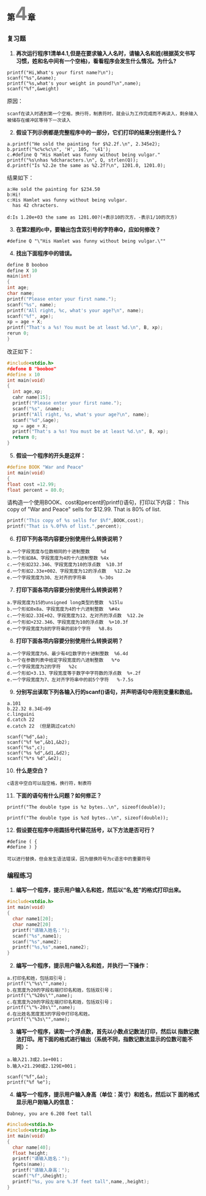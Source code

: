 ## 第<font color=grey size=10>4</font>章
### 复习题

1. **再次运行程序1清单4.1,但是在要求输入人名时，请输入名和姓(根据英文书写习惯，姓和名中间有一个空格)，看看程序会发生什么情况。为什么?**
```
printf("Hi,What's your first name?\n");
scanf("%s",&name);
printf("%s,what's your weight in pound?\n",name);
scanf("%f",&weight)
```
原因：
```
scanf在读入时遇到第一个空格，换行符，制表符时，就会认为工作完成而不再读入，剩余输入被储存在缓冲区等待下一次读入
```
2. **假设下列示例都是完整程序中的一部分，它们打印的结果分别是什么？**
```
a.printf("He sold the painting for $%2.2f.\n", 2.345e2);
b.printf("%c%c%c\n", 'H', 105, '\41');
c.#define Q "His Hamlet was funny without being vulgar."
printf("%s\nhas %dcharacters.\n", Q, strlen(Q));
d.printf("Is %2.2e the same as %2.2f?\n", 1201.0, 1201.0);
```
结果如下：
```
a:He sold the painting for $234.50
b:Hi!
c:His Hamlet was funny without being vulgar.
  has 42 chracters.

d:Is 1.20e+03 the same as 1201.00?(+表示10的次方，-表示1/10的次方)

```
3. **在第2题的c中，要输出包含双引号的字符串Q，应如何修改？**
```
#define Q "\"His Hamlet was funny without being vulgar.\""
```
4. **找出下面程序中的错误。**
```c
define B booboo
define X 10
main(int)
{
int age;
char name;
printf("Please enter your first name.");
scanf("%s", name);
printf("All right, %c, what's your age?\n", name);
scanf("%f", age);
xp = age + X;
printf("That's a %s! You must be at least %d.\n", B, xp);
rerun 0;
}
```
改正如下：
```c
#include<stdio.h>
#defone B "booboo"
#define x 10
int main(void)
{
  int age,xp;
  cahr name[15];
  printf("Please enter your first name.");
  scanf("%s", &name);
  printf("All right, %s, what's your age?\n", name);
  scanf("%d",&age);
  xp = age + X;
  printf("That's a %s! You must be at least %d.\n", B, xp);
  return 0;
}
```
5. **假设一个程序的开头是这样：**
```c
#define BOOK "War and Peace"
int main(void)
{
float cost =12.99;
float percent = 80.0;
```
请构造一个使用BOOK、cost和percent的printf()语句，打印以下内容：
This copy of "War and Peace" sells for $12.99.
That is 80% of list.
```c
printf("This copy of %s sells for $%f",BOOK,cost);
printf("That is %.0f%% of list.",percent);
```
6. **打印下列各项内容要分别使用什么转换说明？**
```
a.一个字段宽度与位数相同的十进制整数    %d
b.一个形如8A、字段宽度为4的十六进制整数 %4x
c.一个形如232.346、字段宽度为10的浮点数  %10.3f
d.一个形如2.33e+002、字段宽度为12的浮点数   %12.2e
e.一个字段宽度为30、左对齐的字符串     %-30s
```
7. **打印下面各项内容要分别使用什么转换说明？**
```
a.字段宽度为15的unsigned long类型的整数  %15lu
b.一个形如0x8a、字段宽度为4的十六进制整数  %#4x
c.一个形如2.33E+02、字段宽度为12、左对齐的浮点数  %12.2e
d.一个形如+232.346、字段宽度为10的浮点数  %+10.3f
e.一个字段宽度为8的字符串的前8个字符   %8.8s
```
8. **打印下面各项内容要分别使用什么转换说明？**
```  
a.一个字段宽度为6、最少有4位数字的十进制整数  %6.4d
b.一个在参数列表中给定字段宽度的八进制整数   %*o
c.一个字段宽度为2的字符   %2c
d.一个形如+3.13、字段宽度等于数字中字符数的浮点数  %+.2f
e.一个字段宽度为7、左对齐字符串中的前5个字符   %-7.5s
```
9. **分别写出读取下列各输入行的scanf()语句，并声明语句中用到变量和数组。**
```
a.101
b.22.32 8.34E−09
c.linguini
d.catch 22
e.catch 22 （但是跳过catch）
```
```
scanf("%d",&a);
scanf("%f %e",&b1,&b2);
scanf("%s",c);
scanf("%s %d",&d1,&d2);
scanf("%*s %d",&e2);
```
10. **什么是空白？**
```
c语言中空白可以指空格，换行符，制表符
```
11. **下面的语句有什么问题？如何修正？**
```
printf("The double type is %z bytes..\n", sizeof(double));
```
```
printf("The double type is %zd bytes..\n", sizeof(double));
```
12. **假设要在程序中用圆括号代替花括号，以下方法是否可行？**
```
#define ( {
#define ) }
```
```
可以进行替换，但会发生语法错误，因为替换符号为c语言中的重要符号
```

### 编程练习
1. **编写一个程序，提示用户输入名和姓，然后以“名,姓”的格式打印出来。**
```c
#include<stdio.h>
int main(void)
{
  char name1[20];
  char name2[20]
  printf("请输入姓名：");
  scanf("%s",name1);
  scanf("%s",name2);
  printf("%s,%s",name1,name2);
}
```
2. **编写一个程序，提示用户输入名和姓，并执行一下操作：**
```
a.打印名和姓，包括双引号；
printf("\"%s\"",name);
b.在宽度为20的字段右端打印名和姓，包括双引号；
printf("\"%20s\"",name);
c.在宽度为20的字段左端打印名和姓，包括双引号；
printf("\"%-20s\"",name);
d.在比姓名宽度宽3的字段中打印名和姓。
printf("\"%3s\"",name);
```
3. **编写一个程序，读取一个浮点数，首先以小数点记数法打印，然后以
指数记数法打印。用下面的格式进行输出（系统不同，指数记数法显示的位数可能不同）：**
```
a.输入21.3或2.1e+001；
b.输入+21.290或2.129E+001；
```
```
scanf("%f",&a);
printf("%f %e");
```
4. **编写一个程序，提示用户输入身高（单位：英寸）和姓名，然后以下
面的格式显示用户刚输入的信息：**
```
Dabney, you are 6.208 feet tall
```
```c
#include<stdio.h>
#include<string.h>
int main(void)
{
  char name[40];
  float height;
  printf("请输入姓名：");
  fgets(name);
  printf("请输入身高：");
  scanf("%f",&height);
  printf("%s, you are %.3f feet tall",name,,height);
}
```
